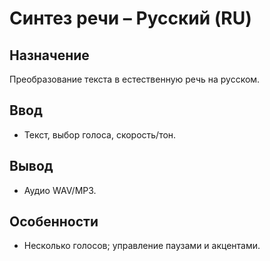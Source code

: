 # Синтез речи – Русский (RU)

## Назначение
Преобразование текста в естественную речь на русском.

## Ввод
- Текст, выбор голоса, скорость/тон.

## Вывод
- Аудио WAV/MP3.

## Особенности
- Несколько голосов; управление паузами и акцентами.
